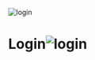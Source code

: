 ![login](https://github.com/lokito1994/Login/assets/151756476/ab54a783-a2b5-4637-9725-006a0f6d2ec4)
# Login![login](https://github.com/lokito1994/Login/assets/151756476/4e74e703-502b-4b05-87df-37fae878544e)
